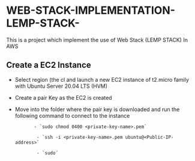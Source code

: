 # WEB-STACK-IMPLEMENTATION-LEMP-STACK-

This is a project which implement the use of Web Stack (LEMP STACK) In AWS

## Create a EC2 Instance
- Select region (the cl and launch a new EC2 instance of t2.micro family with Ubuntu Server 20.04 LTS (HVM)

- Create a pair Key as the EC2 is created

- Move into the folder where the pair key is downloaded and run the following command to connect to the instance 
             
             - `sudo chmod 0400 <private-key-name>.pem`
              
              - `ssh -i <private-key-name>.pem ubuntu@<Public-IP-address>`
              
              - `sudo´
